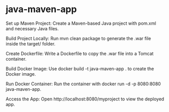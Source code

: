 ﻿# java-maven-app
 Set up Maven Project: Create a Maven-based Java project with pom.xml and necessary Java files.

Build Project Locally: Run mvn clean package to generate the .war file inside the target/ folder.

Create Dockerfile: Write a Dockerfile to copy the .war file into a Tomcat container.

Build Docker Image: Use docker build -t java-maven-app . to create the Docker image.

Run Docker Container: Run the container with docker run -d -p 8080:8080 java-maven-app.

Access the App: Open http://localhost:8080/myproject to view the deployed app.

